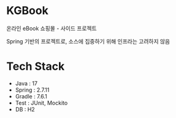 # KGBook
온라인 eBook 쇼핑몰 - 사이드 프로젝트

Spring 기반의 프로젝트로, 소스에 집중하기 위해 인프라는 고려하지 않음

# Tech Stack
- Java : 17
- Spring : 2.7.11
- Gradle : 7.6.1
- Test : JUnit, Mockito
- DB : H2
